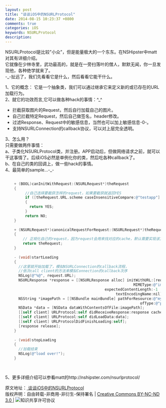 ```yaml
---
layout: post
title: "谈谈iOS中的NSURLProtocol"
date: 2014-08-15 10:23:37 +0800
comments: true
categories: iOS
keywords: NSURLProtocol
description: 
---
```

NSURLProtocol是比较"小众"，但是能量极大的一个东东。在NSHipster中matt对其有详细介绍。  
它就像在少林寺里，武功最高的，就是在一旁扫落叶的僧人，默默无闻，你一旦发现他，各种绝学就来了。  
-_-扯远了，我们先看看它是什么，然后看看它能干什么。  

1、它的概念：
它是一个抽象类，我们可以通过继承它来定义新的或已存在的URL加载行为。  
2、就它的功效而言,它可以做各种hack的事情：^_^

* 拦截获取图片的Request，然后自行加载自己的图片。
* 自己拦截特定Request，然后自己做签名，header修改。
* 过滤Response、Request中的敏感信息，当然也可以加上敏感信息-0-。
* 支持NSURLConnection的callback协议，可以对上层完全透明。


3、怎么用？  
只需要做两件事情：   
a、子类化NSURLProtocol类，并注册。APP启动后，但做网络请求之前，就可以干这事情了。后续iOS必然是单例化你的类，然后吃各种callback了。  
b、在自己的类的回调上，做一些hack的事情。  
4、最简单的sample...-_-

``` objectivec DeriveNSURLProtocol:NSURLProtocol 
    
    + (BOOL)canInitWithRequest:(NSURLRequest*)theRequest
    {    
    	 //自己选择要截获怎样的request，如果要截获就返回YES
         if ([theRequest.URL.scheme caseInsensitiveCompare:@"testapp"] == NSOrderedSame) 
         {        
           return YES;    
         }    
         return NO;
    }
    
    + (NSURLRequest*)canonicalRequestForRequest:(NSURLRequest*)theRequest
    {   
    	// 正规化自己的request，因为request会用来找对应的cache，默认需要实现该方法，通常不需要修改。
    	return theRequest;
    }
    
    - (void)startLoading
    {    
      //这里就开始加载了，模拟NSURLConnection的callback流程，
      //依次call client的方法来模拟Connection的callback次序
      NSLog(@"%@", request.URL);    
      NSURLResponse *response = [[NSURLResponse alloc] initWithURL:[request URL] 
      								                      MIMEType:@"image/png"  
      										 expectedContentLength:-1 
      										      textEncodingName:nil];    
      NSString *imagePath = [[NSBundle mainBundle] pathForResource:@"myImage" 
       											             ofType:@"png"];
      NSData *data = [NSData dataWithContentsOfFile:imagePath];
      [[self client] URLProtocol:self didReceiveResponse:response cacheStoragePolicy:NSURLCacheStorageNotAllowed]; 
      [[self client] URLProtocol:self didLoadData:data];
      [[self client] URLProtocolDidFinishLoading:self];
      [response release];
    }
    
    - (void)stopLoading
    {    
      //加载结束
      NSLog(@"load over!");
    }

    
```

5、更多详细介绍可以参看matt的http://nshipster.com/nsurlprotocol/


<!-- Copyright Info BEGIN -->
<p class="post-footer">
    原文地址：<a href="http://chesterlee.github.io/blog/2014/08/15/tan-tan-ioszhong-de-nsurlprotocol/"> 谈谈iOS中的NSURLProtocol </a >
    <br/>
    <a rel="license" href="http://creativecommons.org/licenses/by-nc-nd/3.0/deed.zh" ></a>版权声明：自由转载-非商用-非衍生-保持署名 | <a rel="license" href="http://creativecommons.org/licenses/by-nc-nd/3.0/deed.zh" >Creative Commons BY-NC-ND 3.0 </a> | <img alt="知识共享许可协议" style="border-width:0" src="http://i.creativecommons.org/l/by-nc-nd/3.0/80x15.png" />
</p>
<!-- Copyright Info END -->
